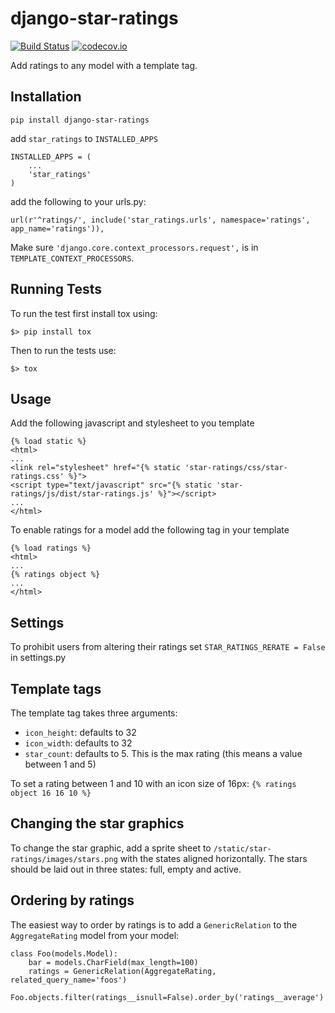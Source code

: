 # django-star-ratings

[![Build Status](https://travis-ci.org/wildfish/django-star-ratings.svg)](https://travis-ci.org/wildfish/django-star-ratings)
[![codecov.io](http://codecov.io/github/wildfish/django-star-ratings/coverage.svg?branch=master)](http://codecov.io/github/wildfish/django-star-ratings?branch=master)

Add ratings to any model with a template tag.


## Installation

`pip install django-star-ratings`

add `star_ratings` to `INSTALLED_APPS`

    INSTALLED_APPS = (
        ...
        'star_ratings'
    )

add the following to your urls.py:

    url(r'^ratings/', include('star_ratings.urls', namespace='ratings', app_name='ratings')),


Make sure `'django.core.context_processors.request',` is in `TEMPLATE_CONTEXT_PROCESSORS`.


## Running Tests

To run the test first install tox using:

```
$> pip install tox
```

Then to run the tests use:
 
```
$> tox
```


## Usage

Add the following javascript and stylesheet to you template
    
    {% load static %}
    <html>
    ...
    <link rel="stylesheet" href="{% static 'star-ratings/css/star-ratings.css' %}">
    <script type="text/javascript" src="{% static 'star-ratings/js/dist/star-ratings.js' %}"></script>
    ...
    </html>


To enable ratings for a model add the following tag in your template

    {% load ratings %}
    <html>
    ...
    {% ratings object %}
    ...
    </html>
    
    
## Settings

To prohibit users from altering their ratings set `STAR_RATINGS_RERATE = False` in settings.py


## Template tags

The template tag takes three arguments:

*  `icon_height`: defaults to 32
*  `icon_width`: defaults to 32 
*  `star_count`: defaults to 5. This is the max rating (this means a value between 1 and 5)

To set a rating between 1 and 10 with an icon size of 16px: `{% ratings object 16 16 10 %}`


## Changing the star graphics

To change the star graphic, add a sprite sheet to `/static/star-ratings/images/stars.png` with the states aligned horizontally.
The stars should be laid out in three states: full, empty and active.


## Ordering by ratings

The easiest way to order by ratings is to add a `GenericRelation` to the `AggregateRating` model from your model:


    class Foo(models.Model):
        bar = models.CharField(max_length=100)
        ratings = GenericRelation(AggregateRating, related_query_name='foos')

    Foo.objects.filter(ratings__isnull=False).order_by('ratings__average')
